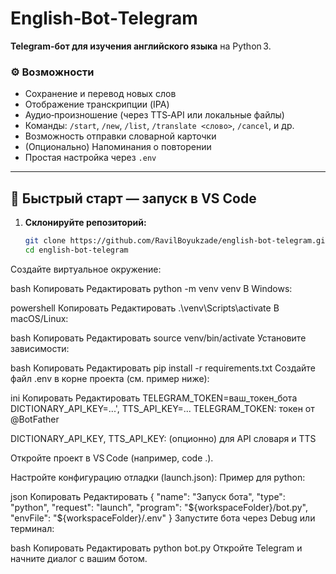 # English‑Bot‑Telegram

**Telegram-бот для изучения английского языка** на Python 3.

### ⚙️ Возможности

- Сохранение и перевод новых слов  
- Отображение транскрипции (IPA)  
- Аудио‑произношение (через TTS‑API или локальные файлы)  
- Команды: `/start`, `/new`, `/list`, `/translate <слово>`, `/cancel`, и др.  
- Возможность отправки словарной карточки  
- (Опционально) Напоминания о повторении  
- Простая настройка через `.env`

---

## 🚀 Быстрый старт — запуск в VS Code

1. **Склонируйте репозиторий:**
   ```bash
   git clone https://github.com/RavilBoyukzade/english-bot-telegram.git
   cd english-bot-telegram
Создайте виртуальное окружение:

bash
Копировать
Редактировать
python -m venv venv
В Windows:

powershell
Копировать
Редактировать
.\venv\Scripts\activate
В macOS/Linux:

bash
Копировать
Редактировать
source venv/bin/activate
Установите зависимости:

bash
Копировать
Редактировать
pip install -r requirements.txt
Создайте файл .env в корне проекта (см. пример ниже):

ini
Копировать
Редактировать
TELEGRAM_TOKEN=ваш_токен_бота
DICTIONARY_API_KEY=...',
TTS_API_KEY=...
TELEGRAM_TOKEN: токен от @BotFather

DICTIONARY_API_KEY, TTS_API_KEY: (опционно) для API словаря и TTS

Откройте проект в VS Code (например, code .).

Настройте конфигурацию отладки (launch.json):
Пример для python:

json
Копировать
Редактировать
{
  "name": "Запуск бота",
  "type": "python",
  "request": "launch",
  "program": "${workspaceFolder}/bot.py",
  "envFile": "${workspaceFolder}/.env"
}
Запустите бота через Debug или терминал:

bash
Копировать
Редактировать
python bot.py
Откройте Telegram и начните диалог с вашим ботом.

